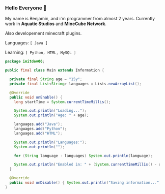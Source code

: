 ### Hello Everyone 👋

My name is Benjamín, and i'm programmer from almost 2 years.
Currently work in **Aquatic Studios** and **MineCube Network.**

Also developement minecraft plugins.

Languages: ```[ Java ]```

Learning: ```[ Python, HTML, MySQL ]```

```Java
package initdev06;

public final class Main extends Information {

  private final String age = "15y"; 
  private final List<String> languages = Lists.newArrayList();

  @Override
  public void onEnable() {
    long startTime = System.currentTimeMillis();

    System.out.println("Loading...");
    System.out.println("Age: " + age);

    languages.add("Java");
    languages.add("Python");
    languages.add("HTML");

    System.out.println("Languages:");
    System.out.println("");

    for (String language : languages) System.out.println(language);

    System.out.println("Enabled in: " + (System.currentTimeMillis() - startTime) + "ms.");
  }

  @Override
  public void onDisable() { System.out.println("Saving information..."); }
}
```

